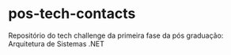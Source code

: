 # pos-tech-contacts
Repositório do tech challenge da primeira fase da pós graduação: Arquitetura de Sistemas .NET
